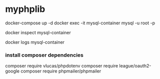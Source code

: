 # myphplib

docker-compose up -d
docker exec -it mysql-container mysql -u root -p

docker inspect mysql-container 

docker logs mysql-container   

### install composer dependencies
composer require vlucas/phpdotenv
composer require league/oauth2-google
composer require phpmailer/phpmailer 